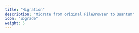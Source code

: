 ```yaml
---
title: "Migration"
description: "Migrate from original FileBrowser to Quantum"
icon: "upgrade"
weight: 5
---
```

